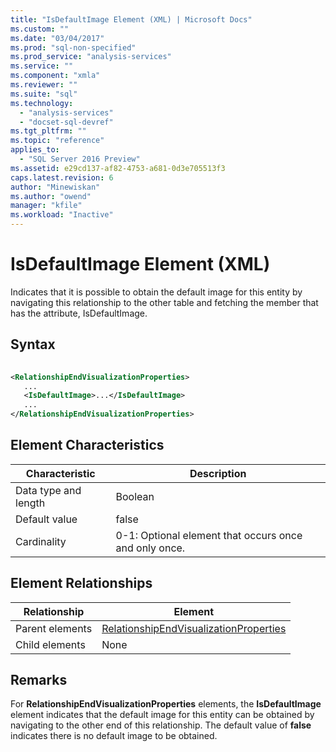 ```yaml
---
title: "IsDefaultImage Element (XML) | Microsoft Docs"
ms.custom: ""
ms.date: "03/04/2017"
ms.prod: "sql-non-specified"
ms.prod_service: "analysis-services"
ms.service: ""
ms.component: "xmla"
ms.reviewer: ""
ms.suite: "sql"
ms.technology: 
  - "analysis-services"
  - "docset-sql-devref"
ms.tgt_pltfrm: ""
ms.topic: "reference"
applies_to: 
  - "SQL Server 2016 Preview"
ms.assetid: e29cd137-af82-4753-a681-0d3e705513f3
caps.latest.revision: 6
author: "Minewiskan"
ms.author: "owend"
manager: "kfile"
ms.workload: "Inactive"
---
```

# IsDefaultImage Element (XML)
  Indicates that it is possible to obtain the default image for this entity by navigating this relationship to the other table and fetching the member that has the attribute, IsDefaultImage.  
  
## Syntax  
  
```xml  
  
<RelationshipEndVisualizationProperties>  
   ...  
   <IsDefaultImage>...</IsDefaultImage>  
   ...  
</RelationshipEndVisualizationProperties>  
```  
  
## Element Characteristics  
  
|Characteristic|Description|  
|--------------------|-----------------|  
|Data type and length|Boolean|  
|Default value|false|  
|Cardinality|0-1: Optional element that occurs once and only once.|  
  
## Element Relationships  
  
|Relationship|Element|  
|------------------|-------------|  
|Parent elements|[RelationshipEndVisualizationProperties](../../../analysis-services/scripting/data-type/relationshipendvisualizationproperties-data-type-assl.md)|  
|Child elements|None|  
  
## Remarks  
 For **RelationshipEndVisualizationProperties** elements, the **IsDefaultImage** element indicates that the default image for this entity can be obtained by navigating to the other end of this relationship. The default value of **false** indicates there is no default image to be obtained.  
  
  
